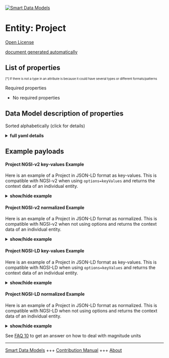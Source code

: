 <!-- 10-Header -->  
[![Smart Data Models](https://smartdatamodels.org/wp-content/uploads/2022/01/SmartDataModels_logo.png "Logo")](https://smartdatamodels.org)  
Entity: Project  
===============<!-- /10-Header -->  
<!-- 15-License -->  
[Open License](https://github.com/smart-data-models//dataModel.SDG/blob/master/Project/LICENSE.md)  
[document generated automatically](https://docs.google.com/presentation/d/e/2PACX-1vTs-Ng5dIAwkg91oTTUdt8ua7woBXhPnwavZ0FxgR8BsAI_Ek3C5q97Nd94HS8KhP-r_quD4H0fgyt3/pub?start=false&loop=false&delayms=3000#slide=id.gb715ace035_0_60)  
<!-- /15-License -->  
<!-- 20-Description -->  
<!-- /20-Description -->  
<!-- 30-PropertiesList -->  

## List of properties  

<sup><sub>[*] If there is not a type in an attribute is because it could have several types or different formats/patterns</sub></sup>  
<!-- /30-PropertiesList -->  
<!-- 35-RequiredProperties -->  
Required properties  
- No required properties  <!-- /35-RequiredProperties -->  
<!-- 40-RequiredProperties -->  
<!-- /40-RequiredProperties -->  
<!-- 50-DataModelHeader -->  
## Data Model description of properties  
Sorted alphabetically (click for details)  
<!-- /50-DataModelHeader -->  
<!-- 60-ModelYaml -->  
<details><summary><strong>full yaml details</strong></summary>    
```yaml  
Project:    
  description: 'Set of activities that, when executed support the compliance of a strategic goal (Provision of Key Services, Management Evolution, Close contact with Territory, Enterprises Boosting, Focused Investment, Social/Cultural/Sports Promotion, etc.). This goal itself is composed of one or more project,s and address one of the strategic axes (Work model, Economic development, Social development, Environmental Development) that give a high level shape to the Strategic Plan'    
  properties:    
    address:    
      description: The mailing address    
      properties:    
        addressCountry:    
          description: 'Property. The country. For example, Spain. Model:''https://schema.org/addressCountry'''    
          type: string    
        addressLocality:    
          description: 'Property. The locality in which the street address is, and which is in the region. Model:''https://schema.org/addressLocality'''    
          type: string    
        addressRegion:    
          description: 'Property. The region in which the locality is, and which is in the country. Model:''https://schema.org/addressRegion'''    
          type: string    
        district:    
          description: 'A district is a type of administrative division that, in some countries, is managed by the local government.'    
          type: string    
        postOfficeBoxNumber:    
          description: 'Property. The post office box number for PO box addresses. For example, 03578. Model:''https://schema.org/postOfficeBoxNumber'''    
          type: string    
        postalCode:    
          description: 'Property. The postal code. For example, 24004. Model:''https://schema.org/https://schema.org/postalCode'''    
          type: string    
        streetAddress:    
          description: 'Property. The street address. Model:''https://schema.org/streetAddress'''    
          type: string    
        streetNr:    
          description: Number identifying a specific property on a public street.    
          type: string    
      type: object    
      x-ngsi:    
        model: https://schema.org/address    
        type: Property    
    alternateName:    
      description: An alternative name for this item    
      type: string    
      x-ngsi:    
        type: Property    
    areaServed:    
      description: The geographic area where a service or offered item is provided    
      type: string    
      x-ngsi:    
        model: https://schema.org/Text    
        type: Property    
    axis:    
      description: Property. Strategic axis the project belongs to    
      type: string    
      x-ngsi:    
        type: Property    
    challenges:    
      description: 'Property. Challenges to be faced by the project '    
      type: string    
      x-ngsi:    
        type: Property    
    dataProvider:    
      description: A sequence of characters identifying the provider of the harmonised data entity.    
      type: string    
      x-ngsi:    
        type: Property    
    dateCreated:    
      description: Entity creation timestamp. This will usually be allocated by the storage platform.    
      format: date-time    
      type: string    
      x-ngsi:    
        type: Property    
    dateModified:    
      description: Timestamp of the last modification of the entity. This will usually be allocated by the storage platform.    
      format: date-time    
      type: string    
      x-ngsi:    
        type: Property    
    delegations:    
      description: Property. Delegations or internal departments the project belongs to.    
      items:    
        type: string    
      type: array    
      x-ngsi:    
        type: Property    
    delegationsInvolved:    
      description: Property. Delegations or internal departments involved in the project    
      items:    
        type: string    
      type: array    
      x-ngsi:    
        type: Property    
    description:    
      description: A description of this item    
      type: string    
      x-ngsi:    
        type: Property    
    id:    
      anyOf: &project_-_properties_-_owner_-_items_-_anyof    
        - description: Property. Identifier format of any NGSI entity    
          maxLength: 256    
          minLength: 1    
          pattern: ^[\w\-\.\{\}\$\+\*\[\]`|~^@!,:\\]+$    
          type: string    
        - description: Property. Identifier format of any NGSI entity    
          format: uri    
          type: string    
      description: Unique identifier of the entity    
      x-ngsi:    
        type: Property    
    interestGroups:    
      description: Property. Delegations or internal departments involved in the project    
      items:    
        type: string    
      type: array    
      x-ngsi:    
        type: Property    
    location:    
      description: 'Geojson reference to the item. It can be Point, LineString, Polygon, MultiPoint, MultiLineString or MultiPolygon'    
      oneOf:    
        - description: GeoProperty. Geojson reference to the item. Point    
          properties:    
            bbox:    
              items:    
                type: number    
              minItems: 4    
              type: array    
            coordinates:    
              items:    
                type: number    
              minItems: 2    
              type: array    
            type:    
              enum:    
                - Point    
              type: string    
          required:    
            - type    
            - coordinates    
          title: GeoJSON Point    
          type: object    
        - description: GeoProperty. Geojson reference to the item. LineString    
          properties:    
            bbox:    
              items:    
                type: number    
              minItems: 4    
              type: array    
            coordinates:    
              items:    
                items:    
                  type: number    
                minItems: 2    
                type: array    
              minItems: 2    
              type: array    
            type:    
              enum:    
                - LineString    
              type: string    
          required:    
            - type    
            - coordinates    
          title: GeoJSON LineString    
          type: object    
        - description: GeoProperty. Geojson reference to the item. Polygon    
          properties:    
            bbox:    
              items:    
                type: number    
              minItems: 4    
              type: array    
            coordinates:    
              items:    
                items:    
                  items:    
                    type: number    
                  minItems: 2    
                  type: array    
                minItems: 4    
                type: array    
              type: array    
            type:    
              enum:    
                - Polygon    
              type: string    
          required:    
            - type    
            - coordinates    
          title: GeoJSON Polygon    
          type: object    
        - description: GeoProperty. Geojson reference to the item. MultiPoint    
          properties:    
            bbox:    
              items:    
                type: number    
              minItems: 4    
              type: array    
            coordinates:    
              items:    
                items:    
                  type: number    
                minItems: 2    
                type: array    
              type: array    
            type:    
              enum:    
                - MultiPoint    
              type: string    
          required:    
            - type    
            - coordinates    
          title: GeoJSON MultiPoint    
          type: object    
        - description: GeoProperty. Geojson reference to the item. MultiLineString    
          properties:    
            bbox:    
              items:    
                type: number    
              minItems: 4    
              type: array    
            coordinates:    
              items:    
                items:    
                  items:    
                    type: number    
                  minItems: 2    
                  type: array    
                minItems: 2    
                type: array    
              type: array    
            type:    
              enum:    
                - MultiLineString    
              type: string    
          required:    
            - type    
            - coordinates    
          title: GeoJSON MultiLineString    
          type: object    
        - description: GeoProperty. Geojson reference to the item. MultiLineString    
          properties:    
            bbox:    
              items:    
                type: number    
              minItems: 4    
              type: array    
            coordinates:    
              items:    
                items:    
                  items:    
                    items:    
                      type: number    
                    minItems: 2    
                    type: array    
                  minItems: 4    
                  type: array    
                type: array    
              type: array    
            type:    
              enum:    
                - MultiPolygon    
              type: string    
          required:    
            - type    
            - coordinates    
          title: GeoJSON MultiPolygon    
          type: object    
      x-ngsi:    
        type: GeoProperty    
    modifications:    
      description: 'Property. Changes that the project has incorporated in a possible update '    
      type: string    
      x-ngsi:    
        type: Property    
    name:    
      description: The name of this item.    
      type: string    
      x-ngsi:    
        type: Property    
    observations:    
      description: Property. Free text about specific characteristics of the project    
      type: string    
      x-ngsi:    
        type: Property    
    owner:    
      description: A List containing a JSON encoded sequence of characters referencing the unique Ids of the owner(s)    
      items:    
        anyOf: *project_-_properties_-_owner_-_items_-_anyof    
        description: Property. Unique identifier of the entity    
      type: array    
      x-ngsi:    
        type: Property    
    plan:    
      description: 'Property. Subtype of project. Enum:''EDS, PPE'''    
      enum:    
        - EDS    
        - PPE    
      type: string    
      x-ngsi:    
        type: Property    
    refDevice:    
      description: Relationship. Device(s) used to obtain the measurement.    
      items:    
        anyOf: *project_-_properties_-_owner_-_items_-_anyof    
        description: Property. Unique identifier of the entity    
      minItems: 1    
      type: array    
      uniqueItems: true    
      x-ngsi:    
        type: Relationship    
    sdg:    
      description: 'Property. Sustainable Development goal the project belongs to '    
      type: string    
      x-ngsi:    
        type: Property    
    seeAlso:    
      description: list of uri pointing to additional resources about the item    
      oneOf:    
        - items:    
            format: uri    
            type: string    
          minItems: 1    
          type: array    
        - format: uri    
          type: string    
      x-ngsi:    
        type: Property    
    source:    
      description: 'A sequence of characters giving the original source of the entity data as a URL. Recommended to be the fully qualified domain name of the source provider, or the URL to the source object.'    
      type: string    
      x-ngsi:    
        type: Property    
    strategicObjective:    
      description: 'Property. Strategic objective the project belongs to '    
      type: string    
      x-ngsi:    
        type: Property    
    type:    
      description: Property. It must be equal to Project    
      enum:    
        - Project    
      type: string    
      x-ngsi:    
        type: Property    
  required:    
    - id    
    - type    
  type: object    
  x-derived-from: ""    
  x-disclaimer: 'Redistribution and use in source and binary forms, with or without modification, are permitted  provided that the license conditions are met. Copyleft (c) 2022 Contributors to Smart Data Models Program'    
  x-license-url: https://github.com/smart-data-models/dataModel.SDG/blob/master/Project/LICENSE.md    
  x-model-schema: https://smart-data-models.github.io/dataModel.SDG/Project/schema.json    
  x-model-tags: SDG    
  x-version: 0.0.1    
```  
</details>    
<!-- /60-ModelYaml -->  
<!-- 70-MiddleNotes -->  
<!-- /70-MiddleNotes -->  
<!-- 80-Examples -->  
## Example payloads    
#### Project NGSI-v2 key-values Example    
Here is an example of a Project in JSON-LD format as key-values. This is compatible with NGSI-v2 when  using `options=keyValues` and returns the context data of an individual entity.  
<details><summary><strong>show/hide example</strong></summary>    
```json  
{  
  "id": "0.E.6.AY1",  
  "type": "Project",  
  "plan": "EDS",  
  "delegations": ["TRANSFORMATION DIGITAL Y TURISMO"],  
  "delegationsInvolved": [  
    "BIENESTAR SOCIAL",  
    "CONCERTACION Y PARTICIPACION TERRITORIAL"  
  ],  
  "dateCreated": "2016-08-08T10:18:16Z",  
  "dateModified": "2016-08-08T10:18:16Z",  
  "name": "O.E.6.AY1 Plan Smart Provincia",  
  "description": "Realizar un estudio que permita conocer las necesidades de nuevos servicios que a futuro deba prestar la DiputaciOn de Badajoz, de modo que le permita anticiparte y adaptarse a las nuevas necesidades de todos sus grupos de interes. Analizar cmo mejorar el cumplimiento de los ODS por parte de la Diputaci6n con nuevas actuaciones y eliminacion de otras obsoletas ejecutadas por rutina y sin evaluar.",  
  "axisN": "B. DESARROLLO ECONOMICO",  
  "interestGroups": ["AYUNTAMIENTOS"]  
}  
```  
</details>  
#### Project NGSI-v2 normalized Example    
Here is an example of a Project in JSON-LD format as normalized. This is compatible with NGSI-v2 when not using options and returns the context data of an individual entity.  
<details><summary><strong>show/hide example</strong></summary>    
```json  
{  
  "id": "0.E.6.AY1",  
  "type": "Project",  
  "plan": {  
    "type": "Text",  
    "value": "EDS"  
  },  
  "delegations": {  
    "type": "array",  
    "value": [  
      "TRANSFORMATION DIGITAL Y TURISMO"  
    ]  
  },  
  "delegationsInvolved": {  
    "type": "array",  
    "value": [  
      "BIENESTAR SOCIAL",  
      "CONCERTACION Y PARTICIPACION TERRITORIAL"  
    ]  
  },  
  "dateCreated": {  
    "type": "Date-Time",  
    "value": "2016-08-08T10:18:16Z"  
  },  
  "dateModified": {  
    "type": "Date-Time",  
    "value": "2016-08-08T10:18:16Z"  
  },  
  "name": {  
    "type": "Text",  
    "value": "O.E.6.AY1 Plan Smart Provincia"  
  },  
  "description": {  
    "type": "Text",  
    "value": "Realizar un estudio que permita conocer las necesidades de nuevos servicios que a futuro deba prestar la DiputaciOn de Badajoz, de modo que le permita anticiparte y adaptarse a las nuevas necesidades de todos sus grupos de interes. Analizar cmo mejorar el cumplimiento de los ODS por parte de la Diputaci6n con nuevas actuaciones y eliminacion de otras obsoletas ejecutadas por rutina y sin evaluar."  
  },  
  "axisN": {  
    "type": "Text",  
    "value": "B. DESARROLLO ECONOMICO"  
  },  
  "interestGroups": {  
    "type": "Text",  
    "value": [  
      "AYUNTAMIENTOS"  
    ]  
  }  
}  
```  
</details>  
#### Project NGSI-LD key-values Example    
Here is an example of a Project in JSON-LD format as key-values. This is compatible with NGSI-LD when  using `options=keyValues` and returns the context data of an individual entity.  
<details><summary><strong>show/hide example</strong></summary>    
```json  
{  
  "id": "urn:ngsi-ld:0.E.6.AY1",  
  "type": "Project",  
  "plan": "EDS",  
  "delegations": [  
    "TRANSFORMATION DIGITAL Y TURISMO"  
  ],  
  "delegationsInvolved": [  
    "BIENESTAR SOCIAL",  
    "CONCERTACION Y PARTICIPACION TERRITORIAL"  
  ],  
  "dateCreated": "2016-08-08T10:18:16Z",  
  "dateModified": "2016-08-08T10:18:16Z",  
  "name": "O.E.6.AY1 Plan Smart Provincia",  
  "description": "Realizar un estudio que permita conocer las necesidades de nuevos servicios que a futuro deba prestar la DiputaciOn de Badajoz, de modo que le permita anticiparte y adaptarse a las nuevas necesidades de todos sus grupos de interes. Analizar cmo mejorar el cumplimiento de los ODS por parte de la Diputaci6n con nuevas actuaciones y eliminacion de otras obsoletas ejecutadas por rutina y sin evaluar.",  
  "axisN": "B. DESARROLLO ECONOMICO",  
  "interestGroups": [  
    "AYUNTAMIENTOS"  
  ],  
  "@context": [  
    "https://smart-data-models.github.io/dataModel.SDG/context.jsonld"  
  ]  
}  
```  
</details>  
#### Project NGSI-LD normalized Example    
Here is an example of a Project in JSON-LD format as normalized. This is compatible with NGSI-LD when not using options and returns the context data of an individual entity.  
<details><summary><strong>show/hide example</strong></summary>    
```json  
{  
  "id": "0.E.6.AY1",  
  "type": "Project",  
  "plan": {  
    "type": "Property",  
    "value": "EDS"  
  },  
  "delegations": {  
    "type": "Property",  
    "value": [  
      "TRANSFORMATION DIGITAL Y TURISMO"  
    ]  
  },  
  "delegationsInvolved": {  
    "type": "Property",  
    "value": [  
      "BIENESTAR SOCIAL",  
      "CONCERTACION Y PARTICIPACION TERRITORIAL"  
    ]  
  },  
  "dateCreated": {  
    "type": "Property",  
    "value": {  
      "@type": "Date-Time",  
      "@value": "2016-08-08T10:18:16Z"  
    }  
  },  
  "dateModified": {  
    "type": "Property",  
    "value": {  
      "@type": "Date-Time",  
      "@value": "2016-08-08T10:18:16Z"  
    }  
  },  
  "name": {  
    "type": "Property",  
    "value": "O.E.6.AY1 Plan Smart Provincia"  
  },  
  "description": {  
    "type": "Property",  
    "value": "Realizar un estudio que permita conocer las necesidades de nuevos servicios que a futuro deba prestar la DiputaciOn de Badajoz, de modo que le permita anticiparte y adaptarse a las nuevas necesidades de todos sus grupos de interes. Analizar cmo mejorar el cumplimiento de los ODS por parte de la Diputaci6n con nuevas actuaciones y eliminacion de otras obsoletas ejecutadas por rutina y sin evaluar."  
  },  
  "axisN": {  
    "type": "Property",  
    "value": "B. DESARROLLO ECONOMICO"  
  },  
  "interestGroups": {  
    "type": "Property",  
    "value": [  
      "AYUNTAMIENTOS"  
    ]  
  },  
  "@context": [  
    "https://smart-data-models.github.io/dataModel.SDG/context.jsonld"  
  ]  
}  
```  
</details><!-- /80-Examples -->  
<!-- 90-FooterNotes -->  
<!-- /90-FooterNotes -->  
<!-- 95-Units -->  
See [FAQ 10](https://smartdatamodels.org/index.php/faqs/) to get an answer on how to deal with magnitude units  
<!-- /95-Units -->  
<!-- 97-LastFooter -->  
---  
[Smart Data Models](https://smartdatamodels.org) +++ [Contribution Manual](https://bit.ly/contribution_manual) +++ [About](https://bit.ly/Introduction_SDM)<!-- /97-LastFooter -->  
